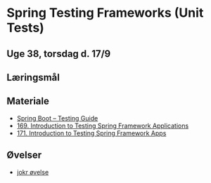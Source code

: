 
<!-- JS use if these pages are used as githubpages. can be deleted if used elsewhere -->
<script src="https://code.jquery.com/jquery-3.2.1.min.js"></script>
<script src="script.js"></script>

# Spring Testing Frameworks (Unit Tests) 

## Uge 38, torsdag d. 17/9

## Læringsmål


## Materiale

* [Spring Boot – Testing Guide](https://howtodoinjava.com/spring-boot2/testing/testing-support/)
* [169. Introduction to Testing Spring Framework Applications](https://www.udemy.com/course/spring-framework-5-beginner-to-guru/learn/lecture/7497672#overview)
* [171. Introduction to Testing Spring Framework Apps](https://www.udemy.com/course/spring-framework-5-beginner-to-guru/learn/lecture/7497680#overview)
## Øvelser

* [jokr øvelse](w35_jokr.md)






